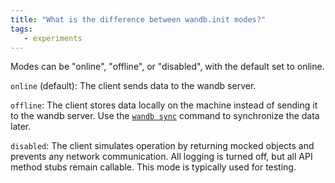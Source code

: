 ```yaml
---
title: "What is the difference between wandb.init modes?"
tags:
   - experiments
---
```

Modes can be "online", "offline", or "disabled", with the default set to online.

`online` (default): The client sends data to the wandb server.

`offline`: The client stores data locally on the machine instead of sending it to the wandb server. Use the [`wandb sync`](../ref/cli/wandb-sync.md) command to synchronize the data later.

`disabled`: The client simulates operation by returning mocked objects and prevents any network communication. All logging is turned off, but all API method stubs remain callable. This mode is typically used for testing.